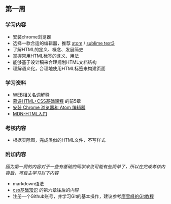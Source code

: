 ﻿## 第一周
### 学习内容
- 安装chrome浏览器
- 选择一款合适的编辑器，推荐 [atom](https://atom.io/) / [sublime text3](https://www.sublimetext.com/3)
- 了解HTML的定义、概念、发展简史
- 掌握常用HTML标签的含义、用法
- 能够基于设计稿来合理规划HTML文档结构
- 理解语义化，合理地使用HTML标签来构建页面
### 学习资料
- [WEB相关名词解释](https://www.zhihu.com/question/22689579)
- [慕课HTML+CSS基础课程](http://www.imooc.com/learn/9) 的前5章
- [安装 Chrome 浏览器和 Atom 编辑器](http://haoqicat.com/bianguaishou/1-1-chrome-atom)
- [MDN-HTML入门](https://developer.mozilla.org/zh-CN/docs/Web/Guide/HTML/Introduction)
### 考核内容
- 根据实际图，完成类似的HTML文件，不写样式
### 附加内容
_因为第一周的内容对于一些有基础的同学来说可能有些简单了，所以在完成考核内容后，可自主学习以下内容_

- markdown语法
- [css基础知识](http://www.imooc.com/learn/9) 的第六章往后的内容
- 注册一个Github账号，并学习Git的基本操作，建议参考[廖雪峰的Git教程](http://www.liaoxuefeng.com/wiki/0013739516305929606dd18361248578c67b8067c8c017b000)
